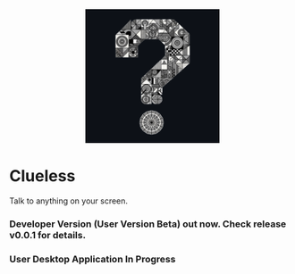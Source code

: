 <div align="center">
  <a href="https://github.com/KashyapTan/clueless">
    <img alt="clueless" width="240" src="clueless-logo-github-color.png">
  </a>
</div>

# Clueless
Talk to anything on your screen.

### Developer Version (User Version Beta) out now. Check release v0.0.1 for details.

### User Desktop Application In Progress